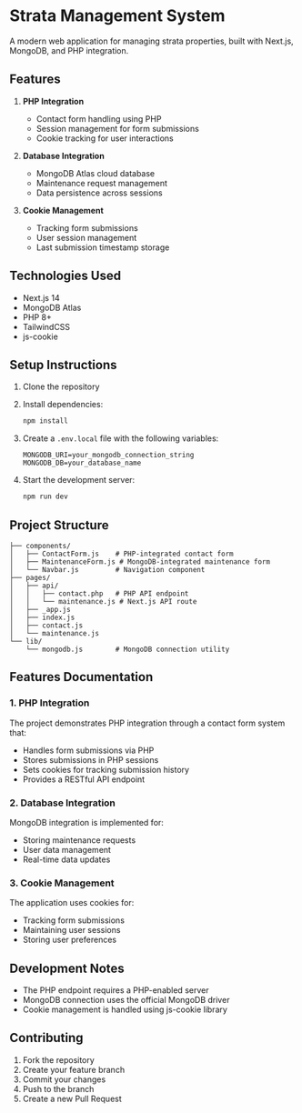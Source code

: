 # Strata Management System

A modern web application for managing strata properties, built with Next.js, MongoDB, and PHP integration.

## Features

1. **PHP Integration**
   - Contact form handling using PHP
   - Session management for form submissions
   - Cookie tracking for user interactions

2. **Database Integration**
   - MongoDB Atlas cloud database
   - Maintenance request management
   - Data persistence across sessions

3. **Cookie Management**
   - Tracking form submissions
   - User session management
   - Last submission timestamp storage

## Technologies Used

- Next.js 14
- MongoDB Atlas
- PHP 8+
- TailwindCSS
- js-cookie

## Setup Instructions

1. Clone the repository
2. Install dependencies:
   ```bash
   npm install
   ```

3. Create a `.env.local` file with the following variables:
   ```
   MONGODB_URI=your_mongodb_connection_string
   MONGODB_DB=your_database_name
   ```

4. Start the development server:
   ```bash
   npm run dev
   ```

## Project Structure

```
├── components/
│   ├── ContactForm.js    # PHP-integrated contact form
│   ├── MaintenanceForm.js # MongoDB-integrated maintenance form
│   └── Navbar.js         # Navigation component
├── pages/
│   ├── api/
│   │   ├── contact.php   # PHP API endpoint
│   │   └── maintenance.js # Next.js API route
│   ├── _app.js
│   ├── index.js
│   ├── contact.js
│   └── maintenance.js
└── lib/
    └── mongodb.js        # MongoDB connection utility
```

## Features Documentation

### 1. PHP Integration
The project demonstrates PHP integration through a contact form system that:
- Handles form submissions via PHP
- Stores submissions in PHP sessions
- Sets cookies for tracking submission history
- Provides a RESTful API endpoint

### 2. Database Integration
MongoDB integration is implemented for:
- Storing maintenance requests
- User data management
- Real-time data updates

### 3. Cookie Management
The application uses cookies for:
- Tracking form submissions
- Maintaining user sessions
- Storing user preferences

## Development Notes

- The PHP endpoint requires a PHP-enabled server
- MongoDB connection uses the official MongoDB driver
- Cookie management is handled using js-cookie library

## Contributing

1. Fork the repository
2. Create your feature branch
3. Commit your changes
4. Push to the branch
5. Create a new Pull Request
